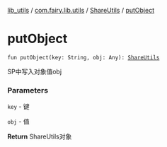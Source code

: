 [lib_utils](../../index.md) / [com.fairy.lib.utils](../index.md) / [ShareUtils](index.md) / [putObject](./put-object.md)

# putObject

`fun putObject(key: String, obj: Any): `[`ShareUtils`](index.md)

SP中写入对象值obj

### Parameters

`key` - 键

`obj` - 值

**Return**
ShareUtils对象

